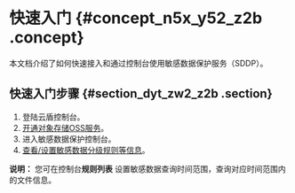 # 快速入门 {#concept_n5x_y52_z2b .concept}

本文档介绍了如何快速接入和通过控制台使用敏感数据保护服务（SDDP）。

## 快速入门步骤 {#section_dyt_zw2_z2b .section}

1.  登陆云盾控制台。
2.  [开通对象存储OSS服务](https://help.aliyun.com/document_detail/31883.html?spm=a2c4g.11174283.6.559.4bb77da2ThEUSS)。
3.  进入敏感数据保护控制台。
4.  [查看/设置敏感数据分级规则等信息](https://help.aliyun.com/document_detail/89085.html?spm=a2c4g.11186623.6.544.44ca4439vtu9AN)。

**说明：** 您可在控制台**规则列表** 设置敏感数据查询时间范围，查询对应时间范围内的文件信息。

